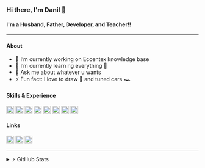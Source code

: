 ### Hi there, I'm Danil 👋

#### I'm a Husband, Father, Developer, and Teacher!!

---

#### About

- 🔭 I’m currently working on Eccentex knowledge base
- 🌱 I’m currently learning everything 🤣
- 💬 Ask me about whatever u wants
- ⚡ Fun fact: I love to draw 🎨 and tuned cars 🏎️

#### Skills & Experience

<img src='https://cdn.jsdelivr.net/npm/simple-icons@3.0.1/icons/oracle.svg' alt='oracle' height='20'>
<img src='https://cdn.jsdelivr.net/npm/simple-icons@3.0.1/icons/html5.svg' alt='html' height='20'>
<img src='https://cdn.jsdelivr.net/npm/simple-icons@3.0.1/icons/css3.svg' alt='css' height='20'>
<img src='https://cdn.jsdelivr.net/npm/simple-icons@3.0.1/icons/javascript.svg' alt='js' height='20'>
<img src='https://cdn.jsdelivr.net/npm/simple-icons@3.0.1/icons/sencha.svg' alt='sencha-extjs' height='20'>
<img src='https://cdn.jsdelivr.net/npm/simple-icons@3.0.1/icons/react.svg' alt='react' height='20'>
<img src='https://cdn.jsdelivr.net/npm/simple-icons@3.0.1/icons/csharp.svg' alt='csharp' height='20'>
<img src='https://cdn.jsdelivr.net/npm/simple-icons@3.0.1/icons/dot-net.svg' alt='dotnet' height='20'>

#### Links

[<img src='https://cdn.jsdelivr.net/npm/simple-icons@3.0.1/icons/github.svg' alt='github' height='20'>](https://github.com/CrappyCodeMaker)
[<img src='https://cdn.jsdelivr.net/npm/simple-icons@3.0.1/icons/linkedin.svg' alt='linkedin' height='20'>](https://www.linkedin.com/in/dani-dani/)
[<img src='https://cdn.jsdelivr.net/npm/simple-icons@3.0.1/icons/instagram.svg' alt='instagram' height='20'>](https://www.instagram.com/danil_ej9/)

---

<details>
  <summary>⚡ GitHub Stats</summary>

![CrappyCodeMaker's GitHub stats](https://github-readme-stats.vercel.app/api?username=CrappyCodeMaker&theme=nord&bg_color=22272E&text_color=a4b1be&icon_color=ffc83d&hide_border=true&hide_title=false&show_icons=true&count_private=true&hide=contribs,prs)

![Top Langs](https://github-readme-stats.vercel.app/api/top-langs/?username=CrappyCodeMaker&theme=nord&bg_color=22272E&text_color=a4b1be&hide_border=true&hide_title=false&show_icons=true&count_private=true)

</details>
